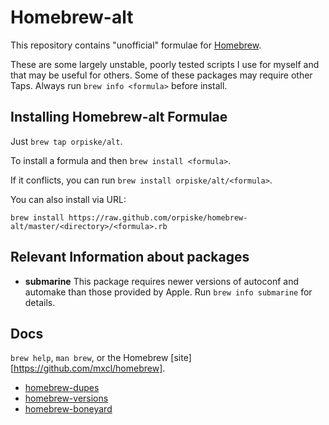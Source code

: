 Homebrew-alt
============
This repository contains "unofficial" formulae for [Homebrew](https://github.com/mxcl/homebrew). 

These are some largely unstable, poorly tested scripts I use for myself and that may be 
useful for others. Some of these packages may require other Taps. Always run 
`brew info <formula>` before install.

Installing Homebrew-alt Formulae
--------------------------------
Just `brew tap orpiske/alt`.

To install a formula and then `brew install <formula>`.

If it conflicts, you can run `brew install orpiske/alt/<formula>`.

You can also install via URL:

```
brew install https://raw.github.com/orpiske/homebrew-alt/master/<directory>/<formula>.rb
```

Relevant Information about packages
----

* **submarine** This package requires newer versions of autoconf and automake than those provided by Apple. 
Run `brew info submarine` for details.

Docs
----
`brew help`, `man brew`, or the Homebrew [site][https://github.com/mxcl/homebrew].

* [homebrew-dupes](https://github.com/Homebrew/homebrew-dupes)
* [homebrew-versions](https://github.com/Homebrew/homebrew-versions)
* [homebrew-boneyard](https://github.com/Homebrew/homebrew-boneyard)
